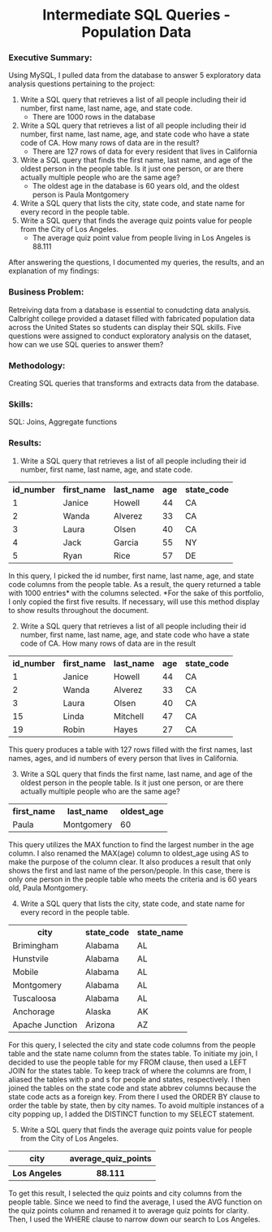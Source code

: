 <h1 align='center'>Intermediate SQL Queries - Population Data</h1>

### Executive Summary:
Using MySQL, I pulled data from the database to answer 5 exploratory data analysis questions pertaining to the project:
    
1. Write a SQL query that retrieves a list of all people including their id number, first name, last name, age, and state code.
   - There are 1000 rows in the database
2. Write a SQL query that retrieves a list of all people including their id number, first name, last name, age, and state code who have a state code of CA. How many rows of data are in the result?
   - There are 127 rows of data for every resident that lives in California
3. Write a SQL query that finds the first name, last name, and age of the oldest person in the people table. Is it just one person, or are there actually multiple people who are the same age?
   - The oldest age in the database is 60 years old, and the oldest person is Paula Montgomery
4. Write a SQL query that lists the city, state code, and state name for every record in the people table.
5. Write a SQL query that finds the average quiz points value for people from the City of Los Angeles.
   - The average quiz point value from people living in Los Angeles is 88.111
  
After answering the questions, I documented my queries, the results, and an explanation of my findings:

### Business Problem:
Retreiving data from a database is essential to conudcting data analysis. Calbright college provided a dataset filled with fabricated population data across the United States so students can display their SQL skills. Five questions were assigned to conduct exploratory analysis on the dataset, how can we use SQL queries to answer them?

### Methodology:
Creating SQL queries that transforms and extracts data from the database.

### Skills:
SQL: Joins, Aggregate functions

### Results:
1. Write a SQL query that retrieves a list of all people including their id number, first name, last name, age, and state code.

  <table align='center'>
    <tr>
      <th>id_number</th>
      <th>first_name</th>
      <th>last_name</th>
      <th>age</th>
      <th>state_code</th>
    </tr>
    <tr>
      <td>1</td>
      <td>Janice</td>
      <td>Howell</td>
      <td>44</td>
      <td>CA</td>
    </tr>
    <tr>
      <td>2</td>
      <td>Wanda</td>
      <td>Alverez</td>
      <td>33</td>
      <td>CA</td>
    </tr>
    <tr>
      <td>3</td>
      <td>Laura</td>
      <td>Olsen</td>
      <td>40</td>
      <td>CA</td>
    </tr>
    <tr>
      <td>4</td>
      <td>Jack</td>
      <td>Garcia</td>
      <td>55</td>
      <td>NY</td>
    </tr>
    <tr>
      <td>5</td>
      <td>Ryan</td>
      <td>Rice</td>
      <td>57</td>
      <td>DE</td>
    </tr>
  </table>

In this query, I picked the id number, first name, last name, age, and state code columns from the people table. As a result, the query returned a table with 1000 entries* with the columns selected. 
*For the sake of this portfolio, I only copied the first five results. If necessary, will use this method display to show results throughout the document.

2. Write a SQL query that retrieves a list of all people including their id number, first name, last name, age, and state code who have a state code of CA. How many rows of data are in the result

  <table align='center'>
    <tr>
      <th>id_number</th>
      <th>first_name</th>
      <th>last_name</th>
      <th>age</th>
      <th>state_code</th>
    </tr>
    <tr>
      <td>1</td>
      <td>Janice</td>
      <td>Howell</td>
      <td>44</td>
      <td>CA</td>
    </tr>
    <tr>
      <td>2</td>
      <td>Wanda</td>
      <td>Alverez</td>
      <td>33</td>
      <td>CA</td>
    </tr>
    <tr>
      <td>3</td>
      <td>Laura</td>
      <td>Olsen</td>
      <td>40</td>
      <td>CA</td>
    </tr>
    <tr>
      <td>15</td>
      <td>Linda</td>
      <td>Mitchell</td>
      <td>47</td>
      <td>CA</td>
    </tr>
    <tr>
      <td>19</td>
      <td>Robin</td>
      <td>Hayes</td>
      <td>27</td>
      <td>CA</td>
    </tr>
  </table>

This query produces a table with 127 rows filled with the first names, last names, ages, and id numbers of every person that lives in California.

3. Write a SQL query that finds the first name, last name, and age of the oldest person in the people table. Is it just one person, or are there actually multiple people who are the same age?

  <table align='center'>
    <tr>
      <th>first_name</th>
      <th>last_name</th>
      <th>oldest_age</th>
    </tr>
    <tr>
      <td>Paula</td>
      <td>Montgomery</td>
      <td>60</td>
    </tr>
  </table>

This query utilizes the MAX function to find the largest number in the age column. I also renamed the MAX(age) column to oldest_age using AS to make the purpose of the column clear. It also produces a result that only shows the first and last name of the person/people. In this case, there is only one person in the people table who meets the criteria and is 60 years old, Paula Montgomery.

4. Write a SQL query that lists the city, state code, and state name for every record in the people table.
  
  <table align='center'>
    <tr>
      <th>city</th>
      <th>state_code</th>
      <th>state_name</th>
    </tr>
    <tr>
      <td>Brimingham</td>
      <td>Alabama</td>
      <td>AL</td>
    </tr>
    <tr>
      <td>Hunstvile</td>
      <td>Alabama</td>
      <td>AL</td>
    </tr>
    <tr>
      <td>Mobile</td>
      <td>Alabama</td>
      <td>AL</td>
    </tr>
    <tr>
      <td>Montgomery</td>
      <td>Alabama</td>
      <td>AL</td>
    </tr>
    <tr>
      <td>Tuscaloosa</td>
      <td>Alabama</td>
      <td>AL</td>
    </tr>
    <tr>
      <td>Anchorage</td>
      <td>Alaska</td>
      <td>AK</td>
    </tr>
    <tr>
      <td>Apache Junction</td>
      <td>Arizona</td>
      <td>AZ</td>
    </tr>
  </table>

For this query, I selected the city and state code columns from the people table and the state name column from the states table. To initiate my join, I decided to use the people table for my FROM clause, then used a LEFT JOIN for the states table. To keep track of where the columns are from, I aliased the tables with p and s for people and states, respectively. I then joined the tables on the state code and state abbrev columns because the state code acts as a foreign key. From there I used the ORDER BY clause to order the table by state, then by city names. To avoid multiple instances of a city popping up, I added the DISTINCT function to my SELECT statement.

5. Write a SQL query that finds the average quiz points value for people from the City of Los Angeles.
  
  <table align='center'>
    <tr> 
      <th>city</th>
      <th>average_quiz_points</th>
      </tr>
    <tr>
      <th>Los Angeles</th>
      <th>88.111</th>
    </tr>
  </table>

To get this result, I selected the quiz points and city columns from the people table. Since we need to find the average, I used the AVG function on the quiz points column and renamed it to average quiz points for clarity. Then, I used the WHERE clause to narrow down our search to Los Angeles.
